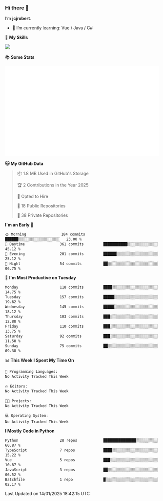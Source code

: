 ### Hi there 👋

I’m **jcjrobert**.

- 🌱 I’m currently learning: Vue / Java / C#

🌟 **My Skills**

![](https://img.shields.io/badge/-Python-3e74a2?style=flat-square&logo=Python&logoColor=fff)

📚 **Some Stats**

![](https://github.com/jcjrobert/github-stats/blob/master/generated/overview.svg)

<!--START_SECTION:waka-->
**🐱 My GitHub Data** 

> 📦 1.8 MB Used in GitHub's Storage 
 > 
> 🏆 2 Contributions in the Year 2025
 > 
> 💼 Opted to Hire
 > 
> 📜 18 Public Repositories 
 > 
> 🔑 38 Private Repositories 
 > 
**I'm an Early 🐤** 

```text
🌞 Morning                184 commits         ██████░░░░░░░░░░░░░░░░░░░   23.00 % 
🌆 Daytime                361 commits         ███████████░░░░░░░░░░░░░░   45.12 % 
🌃 Evening                201 commits         ██████░░░░░░░░░░░░░░░░░░░   25.12 % 
🌙 Night                  54 commits          ██░░░░░░░░░░░░░░░░░░░░░░░   06.75 % 
```
📅 **I'm Most Productive on Tuesday** 

```text
Monday                   118 commits         ████░░░░░░░░░░░░░░░░░░░░░   14.75 % 
Tuesday                  157 commits         █████░░░░░░░░░░░░░░░░░░░░   19.62 % 
Wednesday                145 commits         █████░░░░░░░░░░░░░░░░░░░░   18.12 % 
Thursday                 103 commits         ███░░░░░░░░░░░░░░░░░░░░░░   12.88 % 
Friday                   110 commits         ███░░░░░░░░░░░░░░░░░░░░░░   13.75 % 
Saturday                 92 commits          ███░░░░░░░░░░░░░░░░░░░░░░   11.50 % 
Sunday                   75 commits          ██░░░░░░░░░░░░░░░░░░░░░░░   09.38 % 
```


📊 **This Week I Spent My Time On** 

```text
💬 Programming Languages: 
No Activity Tracked This Week

🔥 Editors: 
No Activity Tracked This Week

🐱‍💻 Projects: 
No Activity Tracked This Week

💻 Operating System: 
No Activity Tracked This Week
```

**I Mostly Code in Python** 

```text
Python                   28 repos            ███████████████░░░░░░░░░░   60.87 % 
TypeScript               7 repos             ████░░░░░░░░░░░░░░░░░░░░░   15.22 % 
Vue                      5 repos             ███░░░░░░░░░░░░░░░░░░░░░░   10.87 % 
JavaScript               3 repos             ██░░░░░░░░░░░░░░░░░░░░░░░   06.52 % 
Batchfile                1 repo              █░░░░░░░░░░░░░░░░░░░░░░░░   02.17 % 
```




 Last Updated on 14/01/2025 18:42:15 UTC
<!--END_SECTION:waka-->
